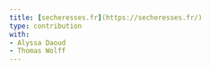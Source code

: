 ```yaml
---
title: [secheresses.fr](https://secheresses.fr/)
type: contribution
with:
- Alyssa Daoud
- Thomas Wolff
---
```

